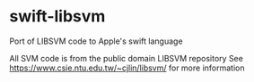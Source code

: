# swift-libsvm
Port of LIBSVM code to Apple's swift language

All SVM code is from the public domain LIBSVM repository
See https://www.csie.ntu.edu.tw/~cjlin/libsvm/ for more information
